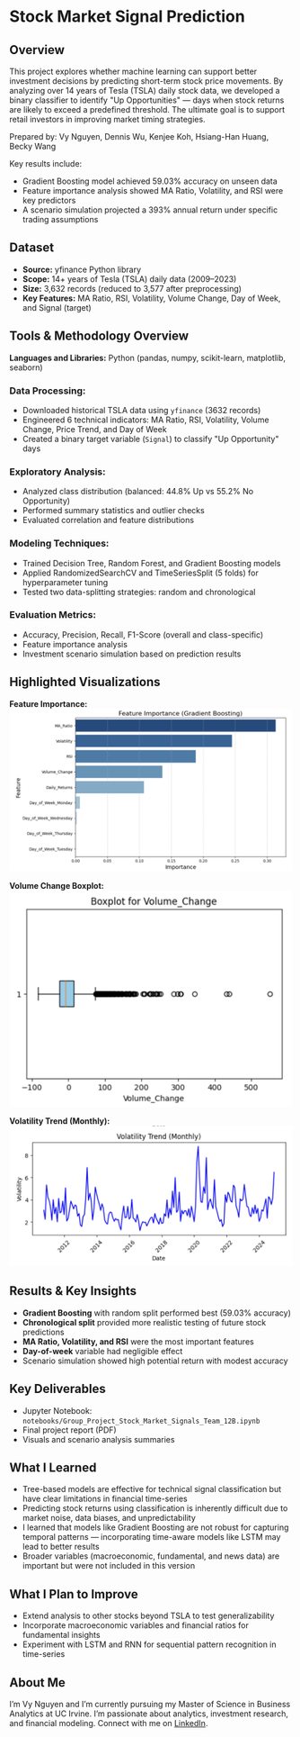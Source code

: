 
# Stock Market Signal Prediction

## Overview
This project explores whether machine learning can support better investment decisions by predicting short-term stock price movements. By analyzing over 14 years of Tesla (TSLA) daily stock data, we developed a binary classifier to identify "Up Opportunities" — days when stock returns are likely to exceed a predefined threshold. The ultimate goal is to support retail investors in improving market timing strategies.

Prepared by: Vy Nguyen, Dennis Wu, Kenjee Koh, Hsiang-Han Huang, Becky Wang

Key results include:
- Gradient Boosting model achieved 59.03% accuracy on unseen data
- Feature importance analysis showed MA Ratio, Volatility, and RSI were key predictors
- A scenario simulation projected a 393% annual return under specific trading assumptions

## Dataset
- **Source:** yfinance Python library
- **Scope:** 14+ years of Tesla (TSLA) daily data (2009–2023)
- **Size:** 3,632 records (reduced to 3,577 after preprocessing)
- **Key Features:** MA Ratio, RSI, Volatility, Volume Change, Day of Week, and Signal (target)

## Tools & Methodology Overview
**Languages and Libraries:** Python (pandas, numpy, scikit-learn, matplotlib, seaborn)

### Data Processing:
- Downloaded historical TSLA data using `yfinance` (3632 records)
- Engineered 6 technical indicators: MA Ratio, RSI, Volatility, Volume Change, Price Trend, and Day of Week
- Created a binary target variable (`Signal`) to classify "Up Opportunity" days

### Exploratory Analysis:
- Analyzed class distribution (balanced: 44.8% Up vs 55.2% No Opportunity)
- Performed summary statistics and outlier checks
- Evaluated correlation and feature distributions

### Modeling Techniques:
- Trained Decision Tree, Random Forest, and Gradient Boosting models
- Applied RandomizedSearchCV and TimeSeriesSplit (5 folds) for hyperparameter tuning
- Tested two data-splitting strategies: random and chronological

### Evaluation Metrics:
- Accuracy, Precision, Recall, F1-Score (overall and class-specific)
- Feature importance analysis
- Investment scenario simulation based on prediction results

## Highlighted Visualizations
**Feature Importance:**
![Feature Importance](Notebooks/feature_importance.png)

**Volume Change Boxplot:**
![Volume Boxplot](Notebooks/volume_boxplot.png)

**Volatility Trend (Monthly):**
![Volatility Trend](Notebooks/volatility_trend.png)

## Results & Key Insights
- **Gradient Boosting** with random split performed best (59.03% accuracy)
- **Chronological split** provided more realistic testing of future stock predictions
- **MA Ratio, Volatility, and RSI** were the most important features
- **Day-of-week** variable had negligible effect
- Scenario simulation showed high potential return with modest accuracy

## Key Deliverables
- Jupyter Notebook: `notebooks/Group_Project_Stock_Market_Signals_Team_12B.ipynb`
- Final project report (PDF)
- Visuals and scenario analysis summaries

## What I Learned
- Tree-based models are effective for technical signal classification but have clear limitations in financial time-series
- Predicting stock returns using classification is inherently difficult due to market noise, data biases, and unpredictability
- I learned that models like Gradient Boosting are not robust for capturing temporal patterns — incorporating time-aware models like LSTM may lead to better results
- Broader variables (macroeconomic, fundamental, and news data) are important but were not included in this version

## What I Plan to Improve
- Extend analysis to other stocks beyond TSLA to test generalizability
- Incorporate macroeconomic variables and financial ratios for fundamental insights
- Experiment with LSTM and RNN for sequential pattern recognition in time-series

## About Me
I’m Vy Nguyen and I’m currently pursuing my Master of Science in Business Analytics at UC Irvine. I’m passionate about analytics, investment research, and financial modeling. Connect with me on [LinkedIn](https://www.linkedin.com/in/vy-ngoc-lan-nguyen).
